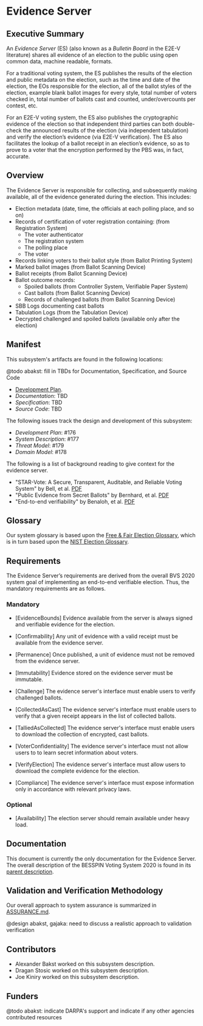 # Evidence Server

## Executive Summary

An *Evidence Server* (ES) (also known as a *Bulletin Board* in the E2E-V
literature) shares all evidence of an election to the public using
open common data, machine readable, formats.

For a traditional voting system, the ES publishes the results of the
election and public metadata on the election, such as the time and
date of the election, the EOs responsible for the election, all of the
ballot styles of the election, example blank ballot images for every
style, total number of voters checked in, total number of ballots cast
and counted, under/overcounts per contest, etc.

For an E2E-V voting system, the ES also publishes the cryptographic
evidence of the election so that independent third parties can both
double-check the announced results of the election (via independent
tabulation) and verify the election’s evidence (via E2E-V
verification).  The ES also facilitates the lookup of a ballot receipt
in an election’s evidence, so as to prove to a voter that the
encryption performed by the PBS was, in fact, accurate.

## Overview

The Evidence Server is responsible for collecting, and subsequently making
available, all of the evidence generated during the election. This includes:

- Election metadata (date, time, the officials at each polling place, and so on)
- Records of certification of voter registration containing: (from Registration System)
    - The voter authenticator
    - The registration system
    - The polling place
    - The voter
- Records linking voters to their ballot style (from Ballot Printing System)
- Marked ballot images (from Ballot Scanning Device)
- Ballot receipts (from Ballot Scanning Device)
- Ballot outcome records:
    - Spoiled ballots (from Controller System, Verifiable Paper System)
    - Cast ballots (from Ballot Scanning Device)
    - Records of challenged ballots (from Ballot Scanning Device)
- SBB Logs documenting cast ballots
- Tabulation Logs (from the Tabulation Device)
- Decrypted challenged and spoiled ballots (available only after the election)

## Manifest

This subsystem's artifacts are found in the following locations:

@todo abakst: fill in TBDs for Documentation, Specification, and Source Code

- [Development Plan](../specs/evidence_server/plan.lando).
- _Documentation_: TBD
- _Specification_: TBD
- _Source Code_: TBD

The following issues track the design and development of this
subsystem:

- _Development Plan_: #176
- _System Description_: #177
- _Threat Model_: #179
- _Domain Model_: #178

The following is a list of background reading to give context for the evidence
server.

- "STAR-Vote: A Secure, Transparent, Auditable, and Reliable Voting System" by
  Bell, et al.
  [PDF](https://www.usenix.org/system/files/conference/evtwote13/jets-0101-bell.pdf)
- "Public Evidence from Secret Ballots" by Bernhard, et al.
  [PDF](https://arxiv.org/pdf/1707.08619.pdf)
- "End-to-end verifiability" by Benaloh, et al.
  [PDF](https://arxiv.org/ftp/arxiv/papers/1504/1504.03778.pdf)


## Glossary

Our system glossary is based upon the 
[Free & Fair Election Glossary](https://github.com/FreeAndFair/ElectionGlossary),
which is in turn based upon the 
[NIST Election Glossary](https://pages.nist.gov/ElectionGlossary/).


## Requirements

The Evidence Server’s requirements are derived from the overall BVS 2020 system
goal of implementing an end-to-end verifiable election. Thus, the mandatory
requirements are as follows.

### Mandatory

- [EvidenceBounds] Evidence available from the server is always signed and
  verifiable evidence for the election.

- [Confirmability] Any unit of evidence with a valid receipt must be available
  from the evidence server.

- [Permanence] Once published, a unit of evidence must not be removed from the
  evidence server.

- [Immutability] Evidence stored on the evidence server must be immutable.

- [Challenge] The evidence server's interface must enable users to verify
  challenged ballots.

- [CollectedAsCast] The evidence server's interface must enable users to
  verify that a given receipt appears in the list of collected ballots.

- [TalliedAsCollected] The evidence server's interface must enable users to
  download the collection of encrypted, cast ballots.

- [VoterConfidentiality] The evidence server's interface must not allow users to
  to learn secret information about voters.

- [VerifyElection] The evidence server's interface must allow users to download
  the complete evidence for the election.

- [Compliance] The evidence server's interface must expose information only in
  accordance with relevant privacy laws.

### Optional

- [Availability] The election server should remain available under heavy load.

## Documentation

This document is currently the only documentation for the Evidence Server. The
overall description of the BESSPIN Voting System 2020 is found in its
[parent description](./BVS_2020_system_description.md).

## Validation and Verification Methodology

Our overall approach to system assurance is summarized in
[ASSURANCE.md](../ASSURANCE.md).

@design abakst, gajaka: need to discuss a realistic approach to validation verification

## Contributors

 - Alexander Bakst worked on this subsystem description.
 - Dragan Stosic worked on this subsystem description.
 - Joe Kiniry worked on this subsystem description.

## Funders

@todo abakst: indicate DARPA's support and indicate if any other agencies
contributed resources
